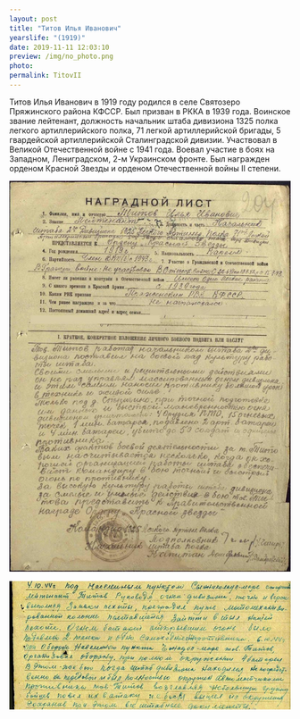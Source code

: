 ```yaml
---
layout: post
title: "Титов Илья Иванович"
yearslife: "(1919)"
date: 2019-11-11 12:03:10
preview: /img/no_photo.png
photo:
permalink: TitovII
---
```


Титов Илья Иванович в 1919 году родился в селе Святозеро Пряжинского района КФССР. Был призван в РККА в 1939 года. Воинское звание лейтенант, должность начальник штаба дивизиона 1325 полка легкого артиллерийского полка, 71 легкой артиллерийской бригады, 5 гвардейской артиллерийской Сталинградской дивизии. Участвовал в Великой Отечественной войне с 1941 года. Воевал участие в боях на Западном, Лениградском, 2-м Украинском фронте. Был награжден орденом Красной Звезды и орденом Отечественной войны II степени.

[<img src="/img/TitovII1.jpg#thumbnail" alt="" title="">](/img/TitovII1.jpg)

[<img src="/img/TitovII2.jpg#thumbnail" alt="" title="">](/img/TitovII2.jpg)